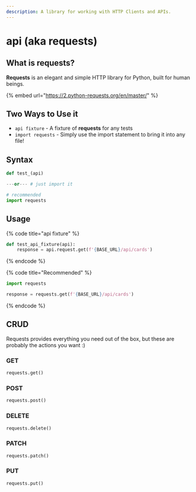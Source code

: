 ```yaml
---
description: A library for working with HTTP Clients and APIs.
---
```


# api (aka requests)

## What is requests?

**Requests** is an elegant and simple HTTP library for Python, built for human beings.

{% embed url="https://2.python-requests.org/en/master/" %}

## Two Ways to Use it

* `api fixture` - A fixture of **requests** for any tests
* `import requests` - Simply use the import statement to bring it into any file!

## Syntax

```python
def test_(api)

---or--- # just import it

# recommended
import requests
```

## Usage

{% code title="api fixture" %}
```python
def test_api_fixture(api):
    response = api.request.get(f'{BASE_URL}/api/cards')
```
{% endcode %}

{% code title="Recommended" %}
```python
import requests

response = requests.get(f'{BASE_URL}/api/cards')
```
{% endcode %}

## CRUD

Requests provides everything you need out of the box, but these are probably the actions you want :)

### GET

```python
requests.get()
```

### POST

```python
requests.post()
```

### DELETE

```python
requests.delete()
```

### PATCH

```python
requests.patch()
```

### PUT

```python
requests.put()
```
